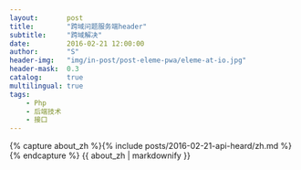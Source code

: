 ```yaml
---
layout:       post
title:        "跨域问题服务端header"
subtitle:     "跨域解决"
date:         2016-02-21 12:00:00
author:       "S"
header-img:   "img/in-post/post-eleme-pwa/eleme-at-io.jpg"
header-mask:  0.3
catalog:      true
multilingual: true
tags:
    - Php
    - 后端技术
    - 接口
---
```


<!-- Chinese Version -->
<div class="zh post-container">
    {% capture about_zh %}{% include posts/2016-02-21-api-heard/zh.md %}{% endcapture %}
    {{ about_zh | markdownify }}
</div>

